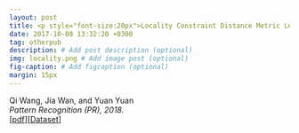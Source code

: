 ```yaml
---
layout: post
title: <p style="font-size:20px">Locality Constraint Distance Metric Learning for Traffic Congestion Detection</p>
date: 2017-10-08 13:32:20 +0300
tag: otherpub
description: # Add post description (optional)
img: locality.png # Add image post (optional)
fig-caption: # Add figcaption (optional)
margin: 15px
---
```


Qi Wang, Jia Wan, and Yuan Yuan  
<i>Pattern Recognition (PR), 2018.</i>  
[[pdf](http://crabwq.github.io/pdf/2018%20Locality%20Constraint%20Distance%20Metric%20Learning%20for%20Traffic%20Congestion%20Detection.pdf)][[Dataset](https://mailnwpueducn-my.sharepoint.com/:u:/g/personal/songchunbiao_mail_nwpu_edu_cn/EaQcluoe63dGk9xvXS421HcBoew2yQzprG7cJCdsuw-fkA)]
